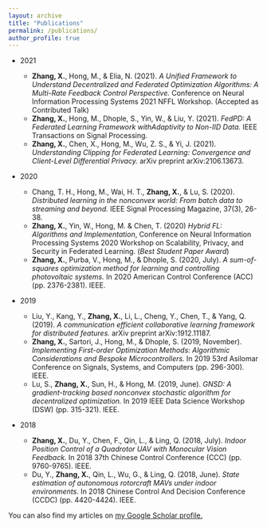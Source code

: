 ```yaml
---
layout: archive
title: "Publications"
permalink: /publications/
author_profile: true
---
```


* 2021
  * **Zhang, X.**, Hong, M., & Elia, N. (2021). *A Unified Framework to Understand Decentralized and Federated Optimization Algorithms: A Multi-Rate Feedback Control Perspective.*  Conference on Neural Information Processing Systems 2021 NFFL Workshop. (Accepted as Contributed Talk)
  * **Zhang, X.**, Hong, M., Dhople, S., Yin, W., & Liu, Y. (2021). *FedPD: A Federated Learning Framework withAdaptivity to Non-IID Data.* IEEE Transactions on Signal Processing.
  * **Zhang, X.**, Chen, X., Hong, M., Wu, Z. S., & Yi, J. (2021). *Understanding Clipping for Federated Learning: Convergence and Client-Level Differential Privacy.* arXiv preprint arXiv:2106.13673.

* 2020
  * Chang, T. H., Hong, M., Wai, H. T., **Zhang, X.**, & Lu, S. (2020). *Distributed learning in the nonconvex world: From batch data to streaming and beyond.* IEEE Signal Processing Magazine, 37(3), 26-38. 
  * **Zhang, X.**, Yin, W., Hong, M. & Chen, T. (2020) *Hybrid FL: Algorithms and Implementation*, Conference on Neural Information Processing Systems 2020 Workshop on Scalability, Privacy, and Security in Federated Learning. (*Best Student Paper Award*)
  * **Zhang, X.**, Purba, V., Hong, M., & Dhople, S. (2020, July). *A sum-of-squares optimization method for learning and controlling photovoltaic systems.* In 2020 American Control Conference (ACC) (pp. 2376-2381). IEEE.

* 2019
  * Liu, Y., Kang, Y., **Zhang, X.**, Li, L., Cheng, Y., Chen, T., & Yang, Q. (2019). *A communication efficient collaborative learning framework for distributed features.* arXiv preprint arXiv:1912.11187.
  * **Zhang, X.**, Sartori, J., Hong, M., & Dhople, S. (2019, November). *Implementing First-order Optimization Methods: Algorithmic Considerations and Bespoke Microcontrollers.* In 2019 53rd Asilomar Conference on Signals, Systems, and Computers (pp. 296-300). IEEE.
  * Lu, S., **Zhang, X.**, Sun, H., & Hong, M. (2019, June). *GNSD: A gradient-tracking based nonconvex stochastic algorithm for decentralized optimization.* In 2019 IEEE Data Science Workshop (DSW) (pp. 315-321). IEEE.

* 2018
  * **Zhang, X.**, Du, Y., Chen, F., Qin, L., & Ling, Q. (2018, July). *Indoor Position Control of a Quadrotor UAV with Monocular Vision Feedback.* In 2018 37th Chinese Control Conference (CCC) (pp. 9760-9765). IEEE.
  * Du, Y., **Zhang, X.**, Qin, L., Wu, G., & Ling, Q. (2018, June). *State estimation of autonomous rotorcraft MAVs under indoor environments.* In 2018 Chinese Control And Decision Conference (CCDC) (pp. 4420-4424). IEEE.

You can also find my articles on <u><a href="{{author.googlescholar}}">my Google Scholar profile</a>.</u>
